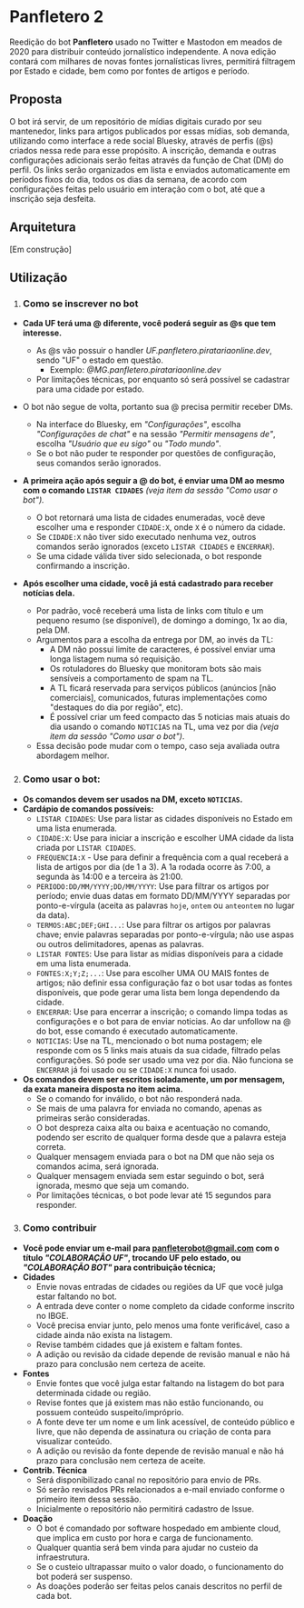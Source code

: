 # Panfletero 2

Reedição do bot **Panfletero** usado no Twitter e Mastodon em meados de 2020 para distribuir conteúdo jornalístico independente.
A nova edição contará com milhares de novas fontes jornalísticas livres, permitirá filtragem por Estado e cidade, bem como por fontes de artigos e período.

## Proposta

O bot irá servir, de um repositório de mídias digitais curado por seu mantenedor, links para artigos publicados por essas mídias, sob demanda, utilizando como interface a rede social Bluesky, através de perfis (@s) criados nessa rede para esse propósito. A inscrição, demanda e outras configurações adicionais serão feitas através da função de Chat (DM) do perfil. Os links serão organizados em lista e enviados automaticamente em períodos fixos do dia, todos os dias da semana, de acordo com configurações feitas pelo usuário em interação com o bot, até que a inscrição seja desfeita.

## Arquitetura

[Em construção]

## Utilização
1. ### Como se inscrever no bot
- **Cada UF terá uma @ diferente, você poderá seguir as @s que tem interesse.**
    - As @s vão possuir o handler *UF.panfletero.piratariaonline.dev*, sendo "UF" o estado em questão.
        - Exemplo: *@MG.panfletero.piratariaonline.dev*
    - Por limitações técnicas, por enquanto só será possível se cadastrar para uma cidade por estado.
- O bot não segue de volta, portanto sua @ precisa permitir receber DMs.
    - Na interface do Bluesky, em *"Configurações"*, escolha *"Configurações de chat"* e na sessão *"Permitir mensagens de"*, escolha *"Usuário que eu sigo"* ou *"Todo mundo"*.
    - Se o bot não puder te responder por questões de configuração, seus comandos serão ignorados.
	
- **A primeira ação após seguir a @ do bot, é enviar uma DM ao mesmo com o comando `LISTAR CIDADES`** *(veja item da sessão "Como usar o bot").*
    - O bot retornará uma lista de cidades enumeradas, você deve escolher uma e responder `CIDADE:X`, onde `X` é o número da cidade.
	- Se `CIDADE:X` não tiver sido executado nenhuma vez, outros comandos serão ignorados (exceto `LISTAR CIDADES` e `ENCERRAR`).
	- Se uma cidade válida tiver sido selecionada, o bot responde confirmando a inscrição.
	
- **Após escolher uma cidade, você já está cadastrado para receber notícias dela.**
	- Por padrão, você receberá uma lista de links com título e um pequeno resumo (se disponível), de domingo a domingo, 1x ao dia, pela DM.
	- Argumentos para a escolha da entrega por DM, ao invés da TL:
		- A DM não possui limite de caracteres, é possível enviar uma longa listagem numa só requisição.
		- Os rotuladores do Bluesky que monitoram bots são mais sensíveis a comportamento de spam na TL.
		- A TL ficará reservada para serviços públicos (anúncios [não comerciais], comunicados, futuras implementações como "destaques do dia por região", etc).
		- É possível criar um feed compacto das 5 noticias mais atuais do dia usando o comando `NOTICIAS` na TL, uma vez por dia *(veja item da sessão "Como usar o bot")*.
	- Essa decisão pode mudar com o tempo, caso seja avaliada outra abordagem melhor.
2. ### Como usar o bot:
- **Os comandos devem ser usados na DM, exceto `NOTICIAS`.**
- **Cardápio de comandos possíveis:**
	- `LISTAR CIDADES`: Use para listar as cidades disponíveis no Estado em uma lista enumerada.
	- `CIDADE:X`: Use para iniciar a inscrição e escolher UMA cidade da lista criada por `LISTAR CIDADES`.
	- `FREQUENCIA:X` - Use para definir a frequência com a qual receberá a lista de artigos por dia (de 1 a 3). A 1a rodada ocorre às 7:00, a segunda às 14:00 e a terceira às 21:00.
	- `PERIODO:DD/MM/YYYY;DD/MM/YYYY`: Use para filtrar os artigos por período; envie duas datas em formato DD/MM/YYYY separadas por ponto-e-vírgula (aceita as palavras `hoje`, `ontem` ou `anteontem` no lugar da data).
	- `TERMOS:ABC;DEF;GHI...`: Use para filtrar os artigos por palavras chave; envie palavras separadas por ponto-e-vírgula; não use aspas ou outros delimitadores, apenas as palavras.
	- `LISTAR FONTES`: Use para listar as mídias disponíveis para a cidade em uma lista enumerada.
	- `FONTES:X;Y;Z;...`: Use para escolher UMA OU MAIS fontes de artigos; não definir essa configuração faz o bot usar todas as fontes disponíveis, que pode gerar uma lista bem longa dependendo da cidade.
	- `ENCERRAR`: Use para encerrar a inscrição; o comando limpa todas as configurações e o bot para de enviar noticias. Ao dar unfollow na @ do bot, esse comando é executado automaticamente.
	- `NOTICIAS`: Use na TL, mencionado o bot numa postagem; ele responde com os 5 links mais atuais da sua cidade, filtrado pelas configurações. Só pode ser usado uma vez por dia. Não funciona se `ENCERRAR` já foi usado ou se `CIDADE:X` nunca foi usado.
- **Os comandos devem ser escritos isoladamente, um por mensagem, da exata maneira disposta no item acima.**
	- Se o comando for inválido, o bot não responderá nada.
	- Se mais de uma palavra for enviada no comando, apenas as primeiras serão consideradas.
	- O bot despreza caixa alta ou baixa e acentuação no comando, podendo ser escrito de qualquer forma desde que a palavra esteja correta.
	- Qualquer mensagem enviada para o bot na DM que não seja os comandos acima, será ignorada.
	- Qualquer mensagem enviada sem estar seguindo o bot, será ignorada, mesmo que seja um comando.
	- Por limitações técnicas, o bot pode levar até 15 segundos para responder.
3. ### Como contribuir
- **Você pode enviar um e-mail para panfleterobot@gmail.com com o título *"COLABORAÇÃO UF"*, trocando UF pelo estado, ou *"COLABORAÇÃO BOT"* para contribuição técnica;**
- **Cidades**
	- Envie novas entradas de cidades ou regiões da UF que você julga estar faltando no bot.
	- A entrada deve conter o nome completo da cidade conforme inscrito no IBGE.
	- Você precisa enviar junto, pelo menos uma fonte verificável, caso a cidade ainda não exista na listagem.
	- Revise também cidades que já existem e faltam fontes.
	- A adição ou revisão da cidade depende de revisão manual e não há prazo para conclusão nem certeza de aceite.
- **Fontes**
	- Envie fontes que você julga estar faltando na listagem do bot para determinada cidade ou região.
	- Revise fontes que já existem mas não estão funcionando, ou possuem conteúdo suspeito/impróprio.
	- A fonte deve ter um nome e um link acessível, de conteúdo público e livre, que não dependa de assinatura ou criação de conta para visualizar conteúdo.
	- A adição ou revisão da fonte depende de revisão manual e não há prazo para conclusão nem certeza de aceite.
- **Contrib. Técnica**
	- Será disponibilizado canal no repositório para envio de PRs.
	- Só serão revisados PRs relacionados a e-mail enviado conforme o primeiro item dessa sessão.
	- Inicialmente o repositório não permitirá cadastro de Issue.
- **Doação**
	- O bot é comandado por software hospedado em ambiente cloud, que implica em custo por hora e carga de funcionamento.
	- Qualquer quantia será bem vinda para ajudar no custeio da infraestrutura.
	- Se o custeio ultrapassar muito o valor doado, o funcionamento do bot poderá ser suspenso.
	- As doações poderão ser feitas pelos canais descritos no perfil de cada bot.
